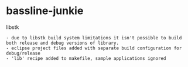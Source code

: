 # bassline-junkie

libstk

	- due to libstk build system limitations it isn't possible to build both release and debug versions of library.
	- eclipse project files added with separate build configuration for debug/release
	- 'lib' recipe added to makefile, sample applications ignored